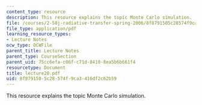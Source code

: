 ```yaml
---
content_type: resource
description: This resource explains the topic Monte Carlo simulation.
file: /courses/2-58j-radiative-transfer-spring-2006/8f8791505c28574f9ca3416df2c62b59_lecture20.pdf
file_type: application/pdf
learning_resource_types:
- Lecture Notes
ocw_type: OCWFile
parent_title: Lecture Notes
parent_type: CourseSection
parent_uid: 75cc6efa-c06f-c71d-8410-8ea5b6b661f4
resourcetype: Document
title: lecture20.pdf
uid: 8f879150-5c28-574f-9ca3-416df2c62b59
---
```

This resource explains the topic Monte Carlo simulation.